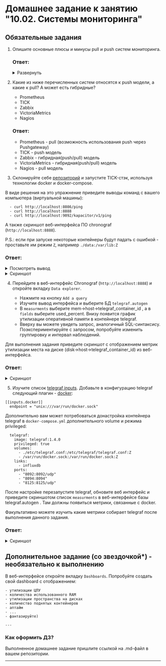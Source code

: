 # Домашнее задание к занятию "10.02. Системы мониторинга"

## Обязательные задания

1. Опишите основные плюсы и минусы pull и push систем мониторинга.

    ### Ответ:
    <details>
      <summary style="font-size:14px">Развернуть</summary>
  
        #### PULL
        Плюсы:
        - Идентификация обьекта/легкость контроля поднинности данных (сервер опрашивает обьекты по созданному списку)
        - Более легкая возможность интеграции TLS для защиты трафика
        - Возможность запросить данные по собствнной инициативе вне каких либо графиков.

        Минусы:
        - Необходимо обеспечить безопасность открытого порта приложения уязвимого для DDoS-атак и утечки данных.
        
        #### PUSH
        Плюсы:
        - Возможность использования протокола UDP при отсутсвии необходимости гарантированной доставки данных
        - Возможность нстройки несколько адресатов доставки метрик
        - Возможность гибкой настройки периодичности/агрегации данных
        Минусы:
        - Сложность поиска причины почему объект не передает метрики
        - Вероятность ситуации когда два сервера будут метрики с одними идентификационными данными
      </details>
      

2. Какие из ниже перечисленных систем относятся к push модели, а какие к pull? А может есть гибридные?

    - Prometheus 
    - TICK
    - Zabbix
    - VictoriaMetrics
    - Nagios

    ### Ответ:
    - Prometheus - pull (возможность использования push через Pushgateway)
    - TICK - push модель
    - Zabbix - гибридная(push/pull) модель
    - VictoriaMetrics - гибридная(push/pull) модель
    - Nagios - pull модель

3. Склонируйте себе [репозиторий](https://github.com/influxdata/sandbox/tree/master) и запустите TICK-стэк, 
используя технологии docker и docker-compose.

  В виде решения на это упражнение приведите выводы команд с вашего компьютера (виртуальной машины):

      - curl http://localhost:8086/ping
      - curl http://localhost:8888
      - curl http://localhost:9092/kapacitor/v1/ping

  А также скриншот веб-интерфейса ПО chronograf (`http://localhost:8888`). 

  P.S.: если при запуске некоторые контейнеры будут падать с ошибкой - проставьте им режим `Z`, например
  `./data:/var/lib:Z`

### Ответ:

<details>
  <summary style="font-size:14px">Посмотреть вывод</summary>
  
  ```bash
    [vagrant@tick1 sandbox]$ curl http://localhost:8086/ping -v
    * About to connect() to localhost port 8086 (#0)
    *   Trying ::1...
    * Connected to localhost (::1) port 8086 (#0)
    > GET /ping HTTP/1.1
    > User-Agent: curl/7.29.0
    > Host: localhost:8086
    > Accept: */*
    > 
    < HTTP/1.1 204 No Content
    < Content-Type: application/json
    < Request-Id: ff7a0df5-08f2-11ed-8156-0242ac120002
    < X-Influxdb-Build: OSS
    < X-Influxdb-Version: 1.8.10
    < X-Request-Id: ff7a0df5-08f2-11ed-8156-0242ac120002
    < Date: Thu, 21 Jul 2022 12:45:27 GMT
    < 
    * Connection #0 to host localhost left intact

    [vagrant@tick1 sandbox]$ curl http://localhost:8888 -v
    * About to connect() to localhost port 8888 (#0)
    *   Trying ::1...
    * Connected to localhost (::1) port 8888 (#0)
    > GET / HTTP/1.1
    > User-Agent: curl/7.29.0
    > Host: localhost:8888
    > Accept: */*
    > 
    < HTTP/1.1 200 OK
    < Accept-Ranges: bytes
    < Cache-Control: public, max-age=3600
    < Content-Length: 336
    < Content-Security-Policy: script-src 'self'; object-src 'self'
    < Content-Type: text/html; charset=utf-8
    < Etag: "3362220244"
    < Last-Modified: Tue, 22 Mar 2022 20:02:44 GMT
    < Vary: Accept-Encoding
    < X-Chronograf-Version: 1.9.4
    < X-Content-Type-Options: nosniff
    < X-Frame-Options: SAMEORIGIN
    < X-Xss-Protection: 1; mode=block
    < Date: Thu, 21 Jul 2022 12:47:33 GMT
    < 
    * Connection #0 to host localhost left intact
    <!DOCTYPE html><html><head><meta http-equiv="Content-type" content="text/html; charset=utf-8"><title>Chronograf</title><link rel="icon shortcut" href="/favicon.fa749080.ico"><link rel="stylesheet" href="/src.9cea3e4e.css"></head><body> <div id="react-root" data-basepath=""></div> <script src="/src.a969287c.js"></script> </body></html>

    [vagrant@tick1 sandbox]$ curl http://localhost:9092/kapacitor/v1/ping -v
    * About to connect() to localhost port 9092 (#0)
    *   Trying ::1...
    * Connected to localhost (::1) port 9092 (#0)
    > GET /kapacitor/v1/ping HTTP/1.1
    > User-Agent: curl/7.29.0
    > Host: localhost:9092
    > Accept: */*
    > 
    < HTTP/1.1 204 No Content
    < Content-Type: application/json; charset=utf-8
    < Request-Id: 661e86af-08f3-11ed-8187-000000000000
    < X-Kapacitor-Version: 1.6.4
    < Date: Thu, 21 Jul 2022 12:48:20 GMT
    < 
    * Connection #0 to host localhost left intact
  ```
</details>

<details>
  <summary style="font-size:14px">Скриншот</summary>
  
  ![изображение](https://user-images.githubusercontent.com/93001155/180388324-f8a75938-9e91-444a-8393-4639c6887f9a.png)
</details>


4. Перейдите в веб-интерфейс Chronograf (`http://localhost:8888`) и откройте вкладку `Data explorer`.

    - Нажмите на кнопку `Add a query`
    - Изучите вывод интерфейса и выберите БД `telegraf.autogen`
    - В `measurments` выберите mem->host->telegraf_container_id , а в `fields` выберите used_percent. 
    Внизу появится график утилизации оперативной памяти в контейнере telegraf.
    - Вверху вы можете увидеть запрос, аналогичный SQL-синтаксису. 
    Поэкспериментируйте с запросом, попробуйте изменить группировку и интервал наблюдений.

Для выполнения задания приведите скриншот с отображением метрик утилизации места на диске 
(disk->host->telegraf_container_id) из веб-интерфейса.

### Ответ:
<details>
  <summary style="font-size:14px">Скриншот</summary>

  ![изображение](https://user-images.githubusercontent.com/93001155/180410155-71fa03db-8226-4e7d-ba13-95938258be50.png)
</details>

5. Изучите список [telegraf inputs](https://github.com/influxdata/telegraf/tree/master/plugins/inputs). 
Добавьте в конфигурацию telegraf следующий плагин - [docker](https://github.com/influxdata/telegraf/tree/master/plugins/inputs/docker):
```
[[inputs.docker]]
  endpoint = "unix:///var/run/docker.sock"
```

Дополнительно вам может потребоваться донастройка контейнера telegraf в `docker-compose.yml` дополнительного volume и 
режима privileged:
```
  telegraf:
    image: telegraf:1.4.0
    privileged: true
    volumes:
      - ./etc/telegraf.conf:/etc/telegraf/telegraf.conf:Z
      - /var/run/docker.sock:/var/run/docker.sock:Z
    links:
      - influxdb
    ports:
      - "8092:8092/udp"
      - "8094:8094"
      - "8125:8125/udp"
```

После настройке перезапустите telegraf, обновите веб интерфейс и приведите скриншотом список `measurments` в 
веб-интерфейсе базы telegraf.autogen . Там должны появиться метрики, связанные с docker.

Факультативно можете изучить какие метрики собирает telegraf после выполнения данного задания.

### Ответ:
<details>
  <summary style="font-size:14px">Скриншот</summary>

  ![изображение](https://user-images.githubusercontent.com/93001155/180593951-bafd50a8-c8f0-485d-a338-27059076aea1.png)

</details>


## Дополнительное задание (со звездочкой*) - необязательно к выполнению

В веб-интерфейсе откройте вкладку `Dashboards`. Попробуйте создать свой dashboard с отображением:

    - утилизации ЦПУ
    - количества использованного RAM
    - утилизации пространства на дисках
    - количество поднятых контейнеров
    - аптайм
    - ...
    - фантазируйте)
    
    ---

### Как оформить ДЗ?

Выполненное домашнее задание пришлите ссылкой на .md-файл в вашем репозитории.

---

